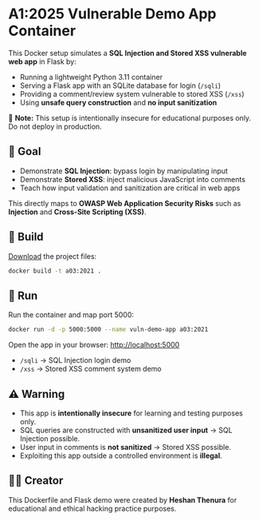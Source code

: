 # A1:2025 Vulnerable Demo App Container

This Docker setup simulates a **SQL Injection and Stored XSS vulnerable web app** in Flask by:

- Running a lightweight Python 3.11 container
- Serving a Flask app with an SQLite database for login (`/sqli`)
- Providing a comment/review system vulnerable to stored XSS (`/xss`)
- Using **unsafe query construction** and **no input sanitization**

🧠 **Note:** This setup is intentionally insecure for educational purposes only. Do not deploy in production.

## 🎯 Goal

- Demonstrate **SQL Injection**: bypass login by manipulating input
- Demonstrate **Stored XSS**: inject malicious JavaScript into comments
- Teach how input validation and sanitization are critical in web apps

This directly maps to **OWASP Web Application Security Risks** such as **Injection** and **Cross-Site Scripting (XSS)**.

## 🐳 Build

[Download](https://github.com/heshanthenura/VulnRepo/releases/download/vuln-img-004/A03-2021.zip) the project files:

```bash
docker build -t a03:2021 .
```

## 🚀 Run

Run the container and map port 5000:

```bash
docker run -d -p 5000:5000 --name vuln-demo-app a03:2021
```

Open the app in your browser: [http://localhost:5000](http://localhost:5000)

- `/sqli` → SQL Injection login demo
- `/xss` → Stored XSS comment system demo

## ⚠️ Warning

- This app is **intentionally insecure** for learning and testing purposes only.
- SQL queries are constructed with **unsanitized user input** → SQL Injection possible.
- User input in comments is **not sanitized** → Stored XSS possible.
- Exploiting this app outside a controlled environment is **illegal**.

## 👨‍💻 Creator

This Dockerfile and Flask demo were created by **Heshan Thenura** for educational and ethical hacking practice purposes.
